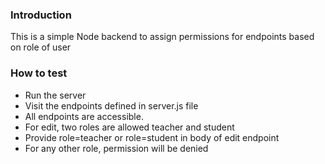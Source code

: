 ### Introduction

This is a simple Node backend to assign permissions for endpoints based on role of user

### How to test

- Run the server
- Visit the endpoints defined in server.js file
- All endpoints are accessible.
- For edit, two roles are allowed teacher and student
- Provide role=teacher or role=student in body of edit endpoint
- For any other role, permission will be denied
